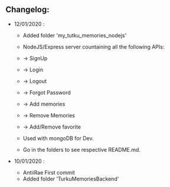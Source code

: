## Changelog:
 - 12/01/2020 :
    * Added folder 'my_tutku_memories_nodejs'
    * NodeJS/Express server countaining all the following APIs:
    * -> SignUp
    * -> Login
    * -> Logout
    * -> Forgot Password
    * -> Add memories
    * -> Remove Memories
    * -> Add/Remove favorite

    * Used with mongoDB for Dev.

    * Go in the folders to see respective README.md.

 - 10/01/2020 :

    * AntiiRae First commit
    * Added folder 'TurkuMemoriesBackend'


